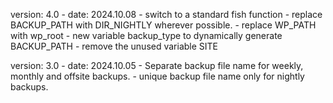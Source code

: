 version: 4.0
    - date: 2024.10.08
    - switch to a standard fish function
    - replace BACKUP_PATH with DIR_NIGHTLY wherever possible.
    - replace WP_PATH with wp_root
    - new variable backup_type to dynamically generate BACKUP_PATH
    - remove the unused variable SITE

version: 3.0
    - date: 2024.10.05
    - Separate backup file name for weekly, monthly and offsite backups.
    - unique backup file name only for nightly backups.

